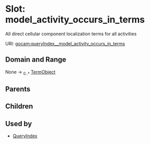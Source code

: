
# Slot: model_activity_occurs_in_terms

All direct cellular component localization terms for all activities

URI: [gocam:queryIndex__model_activity_occurs_in_terms](https://w3id.org/gocam/queryIndex__model_activity_occurs_in_terms)


## Domain and Range

None &#8594;  <sub>0..\*</sub> [TermObject](TermObject.md)

## Parents


## Children


## Used by

 * [QueryIndex](QueryIndex.md)
